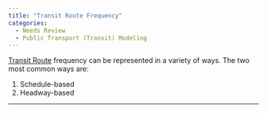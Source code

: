 ```yaml
---
title: "Transit Route Frequency"
categories:
  - Needs Review
  - Public Transport (Transit) Modeling
---
```


[Transit Route](Transit_Route) frequency can be represented in a variety of ways. The two most common ways are:

1.  Schedule-based
2.  Headway-based

------------------------------------------------------------------------

